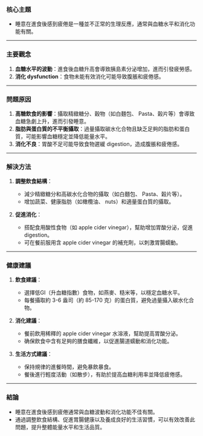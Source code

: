 ### 核心主題  
- 睡意在進食後感到疲倦是一種並不正常的生理反應，通常與血糖水平和消化功能有關。

---

### 主要觀念  
1. **血糖水平的波動**：進食後血糖升高會導致胰島素分泌增加，進而引發疲勞感。  
2. **消化 dysfunction**：食物未能有效消化可能导致腹脹和疲倦感。

---

### 問題原因  
1. **高糖飲食的影響**：攝取精緻糖分、穀物（如白麵包、 Pasta、榖片等）會導致血糖急劇上升，進而引發睡意。  
2. **脂肪與蛋白質的不平衡攝取**：過量攝取碳水化合物且缺乏足夠的脂肪和蛋白質，可能影響血糖穩定並降低能量水平。  
3. **消化不良**：胃酸不足可能导致食物遲緩 digestion，造成腹脹和疲倦感。

---

### 解決方法  
1. **調整飲食結構**：  
   - 減少精緻糖分和高碳水化合物的攝取（如白麵包、 Pasta、榖片等）。  
   - 增加蔬菜、健康脂肪（如橄欖油、 nuts）和適量蛋白質的攝取。  

2. **促進消化**：  
   - 搭配食用酸性食物（如 apple cider vinegar），幫助增加胃酸分泌，促進 digestion。  
   - 可在餐前服用含 apple cider vinegar 的補充劑，以刺激胃腸蠕動。  

---

### 健康建議  
1. **飲食建議**：  
   - 選擇低GI（升血糖指數）食物，如燕麥、糙米等，以穩定血糖水平。  
   - 每餐攝取約 3-6 盎司（約 85-170 克）的蛋白質，避免過量攝入碳水化合物。  

2. **消化建議**：  
   - 餐前飲用稀釋的 apple cider vinegar 水溶液，幫助提高胃酸分泌。  
   - 确保飲食中含有足夠的膳食纖維，以促進腸道蠕動和消化功能。  

3. **生活方式建議**：  
   - 保持規律的進餐時間，避免暴飲暴食。  
   - 餐後進行輕度活動（如散步），有助於提高血糖利用率並降低疲倦感。

---

### 結論  
- 睡意在進食後感到疲倦通常與血糖波動和消化功能不佳有關。  
- 通過調整飲食結構、促進胃腸健康以及養成良好的生活習慣，可以有效改善此問題，提升整體能量水平和生活品質。